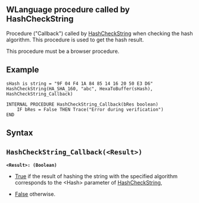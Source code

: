 
## WLanguage procedure called by HashCheckString



<a name="XUse"></a>
<a name="Use"></a>
<a name="description"></a>
Procedure ("Callback") called by [HashCheckString](../WDLang1/1000007113.md) when checking the hash algorithm. This procedure is used to get the hash result. 

This procedure must be a browser procedure. 
<a name="Example1"></a>
<a name="sample_code"></a>

## Example


```wl
sHash is string = "9F 04 F4 1A 84 85 14 16 20 50 E3 D6"
HashCheckString(HA_SHA_160, "abc", HexaToBuffer(sHash), HashCheckString_Callback)

INTERNAL PROCEDURE HashCheckString_Callback(bRes boolean)
	IF bRes = False THEN Trace("Error during verification")
END
```

<a name="XSYNTAX"></a>

## Syntax
<a name="SYNTAX1"></a>

`HashCheckString_Callback(<Result>)`
---

**`<Result>: (Boolean)`**



- <u><u><u><u>True</u></u></u></u> if the result of hashing the string with the specified algorithm corresponds to the &lt;Hash&gt; parameter of [HashCheckString](../WDLang1/1000007113.md), 

- <u><u><u><u>False</u></u></u></u> otherwise.








